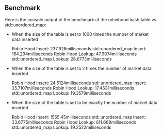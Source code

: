 ## Benchmark

Here is the console output of the benchmark of the robinhood hash table vs std::unordered_map:

- When the size of the table is set to 1000 times the number of market data inserted

    Robin Hood Insert: 237.928milliseconds
    std::unordered_map Insert: 164.294milliseconds
    Robin Hood Lookup: 47.9074milliseconds
    std::unordered_map Lookup: 28.0773milliseconds

- When the size of the table is set to 2 times the number of market data inserted

    Robin Hood Insert: 24.5124milliseconds
    std::unordered_map Insert: 35.7107milliseconds
    Robin Hood Lookup: 17.4531milliseconds
    std::unordered_map Lookup: 19.3579milliseconds

- When the size of the table is set to be exactly the number of market data inserted

    Robin Hood Insert: 1555.45milliseconds
    std::unordered_map Insert: 33.6775milliseconds
    Robin Hood Lookup: 811.668milliseconds
    std::unordered_map Lookup: 19.2522milliseconds

